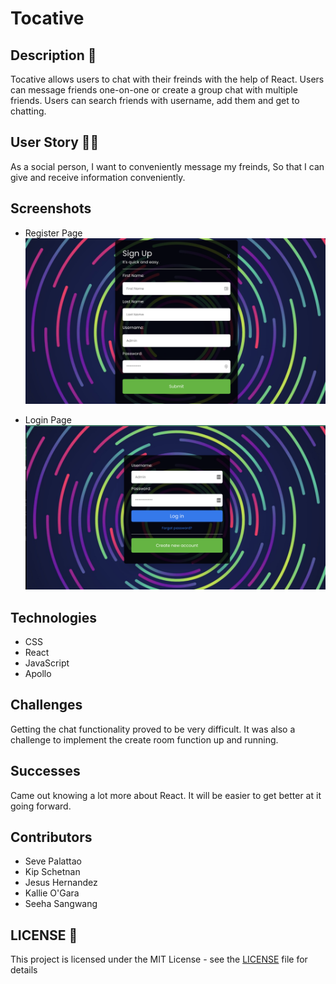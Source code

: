 # Tocative

## Description 📖
Tocative allows users to chat with their freinds with the help of React. Users can message friends one-on-one or create a group chat with multiple friends. Users can search friends with username, add them and get to chatting.

## User Story ✍🏼
As a social person,
I want to conveniently message my freinds,
So that I can give and receive information conveniently.

## Screenshots
* Register Page
![Screenshot](register.png)

* Login Page
![Screenshot](login.png)

## Technologies
* CSS
* React
* JavaScript
* Apollo


## Challenges
Getting the chat functionality proved to be very difficult. It was also a challenge to implement the create room function up and running.

## Successes
Came out knowing a lot more about React. It will be easier to get better at it going forward.

## Contributors
* Seve Palattao
* Kip Schetnan
* Jesus Hernandez
* Kallie O'Gara
* Seeha Sangwang

## LICENSE 🔑
This project is licensed under the MIT License - see the [LICENSE](LICENSE) file for details